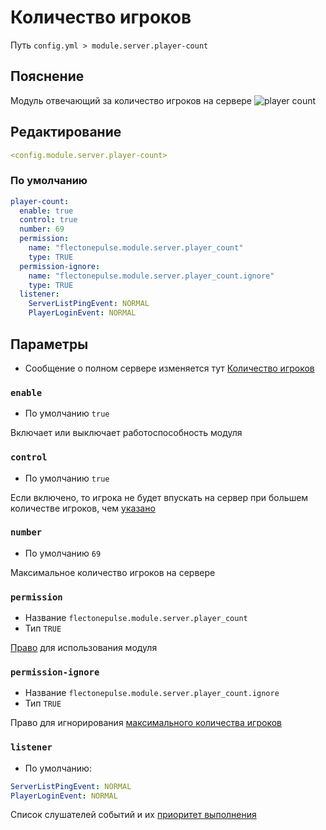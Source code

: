 # Количество игроков
Путь `config.yml > module.server.player-count`

## Пояснение
Модуль отвечающий за количество игроков на сервере
![player count](/playercount.png)

## Редактирование
```yaml
<config.module.server.player-count>
```

### По умолчанию
```yaml
player-count:
  enable: true
  control: true
  number: 69
  permission:
    name: "flectonepulse.module.server.player_count"
    type: TRUE
  permission-ignore:
    name: "flectonepulse.module.server.player_count.ignore"
    type: TRUE
  listener:
    ServerListPingEvent: NORMAL
    PlayerLoginEvent: NORMAL
```

## Параметры

- Сообщение о полном сервере изменяется тут [Количество игроков](/ru/messages/ru_ru/module/server/player-count/)

### `enable`
- По умолчанию `true`

Включает или выключает работоспособность модуля

### `control`
- По умолчанию `true`

Если включено, то игрока не будет впускать на сервер при большем количестве игроков, чем [указано](#number)

### `number`
- По умолчанию `69`

Максимальное количество игроков на сервере

### `permission`
- Название `flectonepulse.module.server.player_count`
- Тип `TRUE`

[Право](/ru/config/module/#пояснение) для использования модуля

### `permission-ignore`
- Название `flectonepulse.module.server.player_count.ignore`
- Тип `TRUE`

Право для игнорирования [максимального количества игроков](#control)

### `listener`
- По умолчанию:
```yaml
ServerListPingEvent: NORMAL
PlayerLoginEvent: NORMAL
```

Список слушателей событий и их [приоритет выполнения](#приоритет-выполнения)

<!--@include: @/ru/parts/listener.md-->